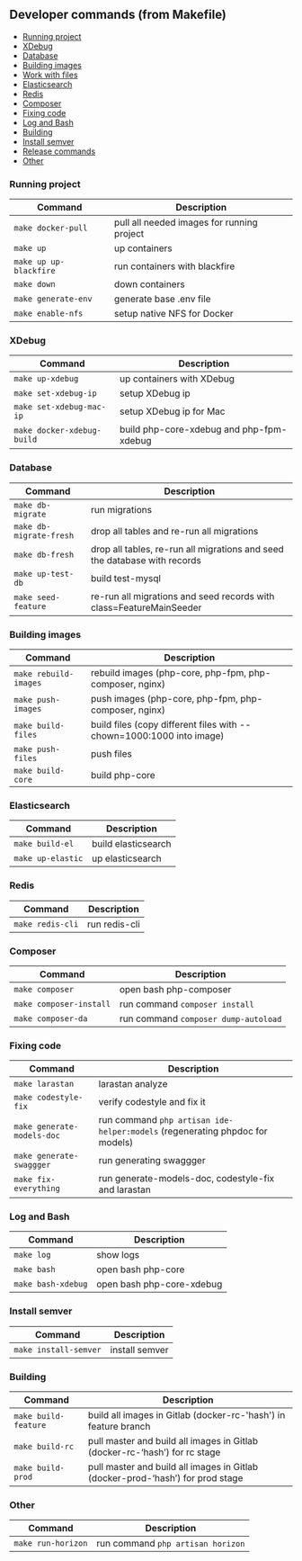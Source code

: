 ## Developer commands (from Makefile)
- [Running project](#Running-project)
- [XDebug](#xdebug)
- [Database](#database)
- [Building images](#building-images)
- [Work with files](#files)
- [Elasticsearch](#elasticsearch)
- [Redis](#redis)
- [Composer](#composer)
- [Fixing code](#fixing)
- [Log and Bash](#log-and-bash)
- [Building](#building)
- [Install semver](#semver)
- [Release commands](#release-commands)
- [Other](#other)

### Running project
| Command                | Description|
| ---------------------- | ------------------------------------------ |
| `make docker-pull`     | pull all needed images for running project |
| `make up`              | up containers |
| `make up up-blackfire` | run containers with blackfire |
| `make down`            | down containers |
| `make generate-env`    | generate base .env file |
| `make enable-nfs`      | setup native NFS for Docker |

### XDebug
| Command                     | Description|
| --------------------------- | ------- |
| `make up-xdebug`            | up containers with XDebug |
| `make set-xdebug-ip`        | setup XDebug ip |
| `make set-xdebug-mac-ip`    | setup XDebug ip for Mac |
| `make docker-xdebug-build`  | build php-core-xdebug and php-fpm-xdebug |

### Database
| Command                 | Description|
| ----------------------- | ------- |
| `make db-migrate`       | run migrations |
| `make db-migrate-fresh` | drop all tables and re-run all migrations |
| `make db-fresh`         | drop all tables, re-run all migrations and seed the database with records|
| `make up-test-db`       | build test-mysql |
| `make seed-feature`     | re-run all migrations and seed records with class=FeatureMainSeeder |

### Building images
| Command                 | Description|
| ----------------------- | ------- |
| `make rebuild-images`   | rebuild images (php-core, php-fpm, php-composer, nginx)|
| `make push-images`      | push images (php-core, php-fpm, php-composer, nginx) |
| `make build-files`      | build files (copy different files with --chown=1000:1000 into image) |
| `make push-files`       | push files |
| `make build-core`       | build php-core |

### Elasticsearch
| Command                 | Description|
| ----------------------- | ------- |
| `make build-el`         | build elasticsearch |
| `make up-elastic`       | up elasticsearch |

### Redis
| Command                 | Description|
| ----------------------- | ------- |
| `make redis-cli`        | run redis-cli |

### Composer
| Command                 | Description|
| ----------------------- | ------- |
| `make composer`         | open bash php-composer |
| `make composer-install` | run command `composer install` |
| `make composer-da`      | run command `composer dump-autoload` |

### Fixing code
| Command                    | Description|
| -------------------------- | ------- |
| `make larastan`            | larastan analyze |
| `make codestyle-fix`       | verify codestyle and fix it |
| `make generate-models-doc` | run command `php artisan ide-helper:models` (regenerating phpdoc for models) |
| `make generate-swaggger`   | run generating swaggger |
| `make fix-everything`      | run generate-models-doc, codestyle-fix and larastan|

### Log and Bash
| Command            | Description|
| ------------------ | ------- |
| `make log`         | show logs |
| `make bash`        | open bash php-core |
| `make bash-xdebug` | open bash php-core-xdebug |

### Install semver
| Command                | Description|
| ---------------------- | ------- |
| `make install-semver`  | install semver |

### Building
| Command              | Description|
| -------------------- | ------- |
| `make build-feature` | build all images in Gitlab (docker-rc-'hash') in feature branch |
| `make build-rc`      | pull master and build all images in Gitlab (docker-rc-‘hash’) for rc stage|
| `make build-prod`    | pull master and build all images in Gitlab (docker-prod-‘hash’) for prod stage |

### Other
| Command                | Description|
| ---------------------- | ------- |
| `make run-horizon`     | run command `php artisan horizon` |
